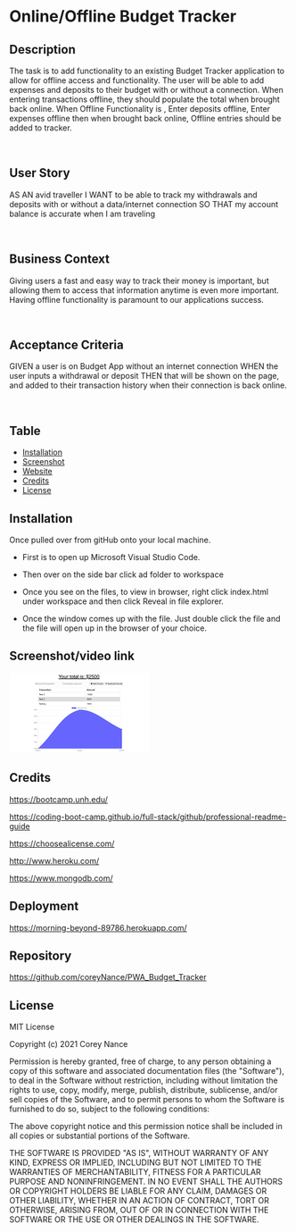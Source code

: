 # Online/Offline Budget Tracker


## Description
The task is to add functionality to an existing Budget Tracker application to allow for offline access and functionality. The user will be able to add expenses and deposits to their budget with or without a connection. When entering transactions offline, they should populate the total when brought back online. When Offline Functionality is , Enter deposits offline, Enter expenses offline then when brought back online, Offline entries should be added to tracker.

<br>

## User Story

AS AN avid traveller
I WANT to be able to track my withdrawals and deposits with or without a data/internet connection
SO THAT my account balance is accurate when I am traveling

<br>

## Business Context

Giving users a fast and easy way to track their money is important, but allowing them to access that information anytime is even more important. Having offline functionality is paramount to our applications success.

<br>

## Acceptance Criteria

GIVEN a user is on Budget App without an internet connection
WHEN the user inputs a withdrawal or deposit
THEN that will be shown on the page, and added to their transaction history when their connection is back online.


<br>

## Table

- [Installation](#installation)
- [Screenshot](#screenshot)
- [Website](#website)
- [Credits](#credits)
- [License](#license)

## Installation
Once pulled over from gitHub onto your local machine.
- First is to open up Microsoft Visual Studio Code.
    
- Then over on the side bar click ad folder to workspace
    
- Once you see on the files, to view in browser, right click index.html under workspace and then click Reveal in file explorer.
    
- Once the window comes up with the file. Just double click the file and the file will open up in the browser of your choice. 

## Screenshot/video link
[![Screenshot/video link](assets/images/screenshot.png)](https://youtu.be/LF3OEiP2TxU)
<br>  


## Credits
https://bootcamp.unh.edu/ 
  
https://coding-boot-camp.github.io/full-stack/github/professional-readme-guide
  
https://choosealicense.com/

http://www.heroku.com/

https://www.mongodb.com/

## Deployment
https://morning-beyond-89786.herokuapp.com/
    
## Repository
https://github.com/coreyNance/PWA_Budget_Tracker


## License

MIT License

Copyright (c)  2021  Corey Nance

Permission is hereby granted, free of charge, to any person obtaining a copy
of this software and associated documentation files (the "Software"), to deal
in the Software without restriction, including without limitation the rights
to use, copy, modify, merge, publish, distribute, sublicense, and/or sell
copies of the Software, and to permit persons to whom the Software is
furnished to do so, subject to the following conditions:

The above copyright notice and this permission notice shall be included in all
copies or substantial portions of the Software.

THE SOFTWARE IS PROVIDED "AS IS", WITHOUT WARRANTY OF ANY KIND, EXPRESS OR
IMPLIED, INCLUDING BUT NOT LIMITED TO THE WARRANTIES OF MERCHANTABILITY,
FITNESS FOR A PARTICULAR PURPOSE AND NONINFRINGEMENT. IN NO EVENT SHALL THE
AUTHORS OR COPYRIGHT HOLDERS BE LIABLE FOR ANY CLAIM, DAMAGES OR OTHER
LIABILITY, WHETHER IN AN ACTION OF CONTRACT, TORT OR OTHERWISE, ARISING FROM,
OUT OF OR IN CONNECTION WITH THE SOFTWARE OR THE USE OR OTHER DEALINGS IN THE
SOFTWARE.

